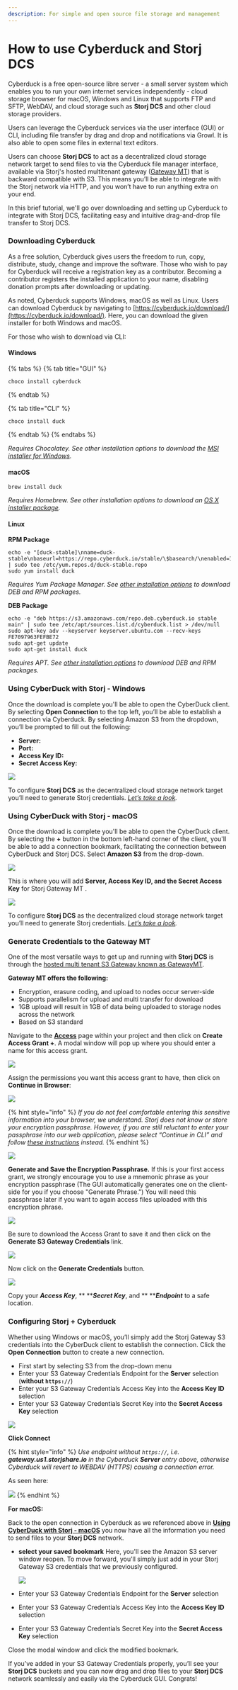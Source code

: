 ```yaml
---
description: For simple and open source file storage and management
---
```


# How to use Cyberduck and Storj DCS

Cyberduck is a free open-source libre server - a small server system which enables you to run your own internet services independently - cloud storage browser for macOS, Windows and Linux that supports FTP and SFTP, WebDAV, and cloud storage such as **Storj DCS** and other cloud storage providers.

Users can leverage the Cyberduck services via the user interface (GUI) or CLI, including file transfer by drag and drop and notifications via Growl. It is also able to open some files in external text editors.

Users can choose **Storj DCS** to act as a decentralized cloud storage network target to send files to via the Cyberduck file manager interface, available via Storj's hosted multitenant gateway ([Gateway MT](https://docs.storj.io/dcs/getting-started/gateway-mt/)) that is backward compatible with S3. This means you’ll be able to integrate with the Storj network via HTTP, and you won’t have to run anything extra on your end.

In this brief tutorial, we'll go over downloading and setting up Cyberduck to integrate with Storj DCS, facilitating easy and intuitive drag-and-drop file transfer to Storj DCS.

### Downloading Cyberduck

As a free solution, Cyberduck gives users the freedom to run, copy, distribute, study, change and improve the software. Those who wish to pay for Cyberduck will receive a registration key as a contributor. Becoming a contributor registers the installed application to your name, disabling donation prompts after downloading or updating.

As noted, Cyberduck supports Windows, macOS as well as Linux. Users can download Cyberduck by navigating to [https://cyberduck.io/download/](https://cyberduck.io/download/). Here, you can download the given installer for both Windows and macOS.

For those who wish to download via CLI:

#### Windows

{% tabs %}
{% tab title="GUI" %}
```
choco install cyberduck
```
{% endtab %}

{% tab title="CLI" %}
```
choco install duck
```
{% endtab %}
{% endtabs %}

_Requires Chocolatey. See other installation options to download the_ [_MSI installer for Windows_](https://cyberduck.io/download/)_._

#### macOS

```
brew install duck
```

_Requires Homebrew. See other installation options to download an_ [_OS X installer package_](https://cyberduck.io/download/)_._

#### Linux

**RPM Package**

```
echo -e "[duck-stable]\nname=duck-stable\nbaseurl=https://repo.cyberduck.io/stable/\$basearch/\nenabled=1\ngpgcheck=0" | sudo tee /etc/yum.repos.d/duck-stable.repo
sudo yum install duck
```

_Requires Yum Package Manager. See_ [_other installation options_](https://docs.duck.sh/cli/#Linux) _to download DEB and RPM packages._

**DEB Package**

```
echo -e "deb https://s3.amazonaws.com/repo.deb.cyberduck.io stable main" | sudo tee /etc/apt/sources.list.d/cyberduck.list > /dev/null
sudo apt-key adv --keyserver keyserver.ubuntu.com --recv-keys FE7097963FEFBE72
sudo apt-get update
sudo apt-get install duck
```

_Requires APT. See_ [_other installation options_](https://docs.duck.sh/cli/#Linux) _to download DEB and RPM packages._

### Using CyberDuck with Storj - Windows

Once the download is complete you'll be able to open the CyberDuck client. By selecting **Open Connection** to the top left, you’ll be able to establish a connection via Cyberduck. By selecting Amazon S3 from the dropdown, you’ll be prompted to fill out the following:

* **Server:**
* **Port:**
* **Access Key ID:**
* **Secret Access Key:**

![](<../.gitbook/assets/image (26).png>)

To configure **Storj DCS** as the decentralized cloud storage network target you’ll need to generate Storj credentials. [_Let’s take a look_](how-to-use-cyberduck-and-storj-dcs.md#generate-credentials-to-the-gateway-mt)_._

### Using CyberDuck with Storj - macOS

Once the download is complete you'll be able to open the CyberDuck client. By selecting the **+** button in the bottom left-hand corner of the client, you'll be able to add a connection bookmark, facilitating the connection between CyberDuck and Storj DCS. Select **Amazon S3** from the drop-down.

![](<../.gitbook/assets/Copy of CyberDuck MAC pt1.png>)

This is where you will add **Server, Access Key ID, and the Secret Access Key** for Storj Gateway MT .

![](<../.gitbook/assets/image (179).png>)

To configure **Storj DCS** as the decentralized cloud storage network target you’ll need to generate Storj credentials. [_Let’s take a look_](how-to-use-cyberduck-and-storj-dcs.md#generate-credentials-to-the-gateway-mt)_._

### Generate Credentials to the Gateway MT

One of the most versatile ways to get up and running with **Storj DCS** is through the [hosted multi tenant S3 Gateway known as GatewayMT](../api-reference/s3-compatible-gateway/).

**Gateway MT offers the following:**

* Encryption, erasure coding, and upload to nodes occur server-side
* Supports parallelism for upload and multi transfer for download
* 1GB upload will result in 1GB of data being uploaded to storage nodes across the network
* Based on S3 standard

Navigate to the [**Access**](../getting-started/satellite-developer-account/access-grants.md) page within your project and then click on **Create Access Grant +**. A modal window will pop up where you should enter a name for this access grant.

![](https://files.gitbook.com/v0/b/gitbook-legacy-files/o/assets%2F-LmlDzFHYn9g\_f2QxmPe%2F-MYQVLIIMCFtXDE8qzxZ%2F-MYQWpbsk7-KI2L\_YA0c%2FScreen%20Shot%202021-04-16%20at%209.02.50%20AM.png?alt=media\&token=e9af210f-5f94-45ee-ad14-5590d0bfdad7)

Assign the permissions you want this access grant to have, then click on **Continue in Browser**:

![](https://files.gitbook.com/v0/b/gitbook-legacy-files/o/assets%2F-LmlDzFHYn9g\_f2QxmPe%2F-MYQVLIIMCFtXDE8qzxZ%2F-MYQX4PIukMqd-fIQdkV%2FScreen%20Shot%202021-04-16%20at%209.03.15%20AM.png?alt=media\&token=384df630-92bc-4302-802b-342652825c9e)

{% hint style="info" %}
_If you do not feel comfortable entering this sensitive information into your browser, we understand. Storj does not know or store your encryption passphrase. However, if you are still reluctant to enter your passphrase into our web application, please select “Continue in CLI” and follow_ [_these instructions_](../getting-started/quickstart-uplink-cli/generate-access-grants-and-tokens/generate-a-token.md) _instead._
{% endhint %}

![](https://files.gitbook.com/v0/b/gitbook-legacy-files/o/assets%2F-LmlDzFHYn9g\_f2QxmPe%2F-MYQVLIIMCFtXDE8qzxZ%2F-MYQXEVH2joTsdUHaBL1%2FScreen%20Shot%202021-04-16%20at%209.03.34%20AM.png?alt=media\&token=99debf2f-d31a-402e-bf6f-bee088572ebb)

**Generate and Save the Encryption Passphrase.** If this is your first access grant, we strongly encourage you to use a mnemonic phrase as your encryption passphrase (The GUI automatically generates one on the client-side for you if you choose "Generate Phrase.") You will need this passphrase later if you want to again access files uploaded with this encryption phrase.

![](https://files.gitbook.com/v0/b/gitbook-legacy-files/o/assets%2F-LmlDzFHYn9g\_f2QxmPe%2F-MYQXInmQn0RUm82NU3s%2F-MYQak0-ztaNYqXEtOZS%2FScreen%20Shot%202021-04-16%20at%209.03.50%20AM.png?alt=media\&token=1e7ab286-af99-4964-9658-e811888e62e1)

Be sure to download the Access Grant to save it and then click on the **Generate S3 Gateway Credentials** link.&#x20;

![](https://files.gitbook.com/v0/b/gitbook-legacy-files/o/assets%2F-LmlDzFHYn9g\_f2QxmPe%2F-MYQXInmQn0RUm82NU3s%2F-MYQcC3DlpKlaom3E-gj%2FScreen%20Shot%202021-04-16%20at%209.03.54%20AM.png?alt=media\&token=e59efad0-4cf6-41fe-aaaf-7d5dd68d6a49)

Now click on the **Generate Credentials** button.

![](https://files.gitbook.com/v0/b/gitbook-legacy-files/o/assets%2F-LmlDzFHYn9g\_f2QxmPe%2F-MYQXInmQn0RUm82NU3s%2F-MYQcUv\_UZxoAOmIVAvS%2FScreen%20Shot%202021-04-16%20at%209.04.08%20AM.png?alt=media\&token=39d49b74-5680-46ed-9925-ba5f33248cc6)

Copy your _**Access Key**_, ** **_**Secret Key**_, and ** **_**Endpoint**_ to a safe location.

### Configuring Storj + Cyberduck

Whether using Windows or macOS, you’ll simply add the Storj Gateway S3 credentials into the CyberDuck client to establish the connection. Click the **Open Connection** button to create a new connection.

* First start by selecting S3 from the drop-down menu
* Enter your S3 Gateway Credentials Endpoint for the **Server** selection (**without `https://`**)
* Enter your S3 Gateway Credentials Access Key into the **Access Key ID** selection
* Enter your S3 Gateway Credentials Secret Key into the **Secret Access Key** selection

![](<../.gitbook/assets/image (26).png>)

**Click Connect**&#x20;

{% hint style="info" %}
_Use endpoint without `https://`, i.e. **gateway.us1.storjshare.io** in the Cyberduck **Server** entry above, otherwise Cyberduck will revert to WEBDAV (HTTPS) causing a connection error._

As seen here:

![](https://lh6.googleusercontent.com/36wWD3Zfow0ZEyrn3OP-c-wFm\_KPrIEvwOjmtTBMsZtV-\_7USmgYtgrRRXAQ\_Y8BnFGLdpGxGsaqdM49sdhGsxu98Y19\_C8QQGz1tmQl7xBVvKtk0WV5eBxUAmaY0n71-XfYB4Tt)
{% endhint %}

**For macOS:**

Back to the open connection in Cyberduck as we referenced above in [**Using CyberDuck with Storj - macOS**](how-to-use-cyberduck-and-storj-dcs.md#using-cyberduck-with-storj-macos) you now have all the information you need to send files to your **Storj DCS** network.

*   **select your saved bookmark** Here, you'll see the Amazon S3 server window reopen. To move forward, you'll simply just add in your Storj Gateway S3 credentials that we previously configured.

    ![](<../.gitbook/assets/image (179).png>)
* Enter your S3 Gateway Credentials Endpoint for the **Server** selection
* Enter your S3 Gateway Credentials Access Key into the **Access Key ID** selection
* Enter your S3 Gateway Credentials Secret Key into the **Secret Access Key** selection

Close the modal window and click the modified bookmark.

If you’ve added in your S3 Gateway Credentials properly, you’ll see your **Storj DCS** buckets and you can now drag and drop files to your **Storj DCS** network seamlessly and easily via the Cyberduck GUI. Congrats!
